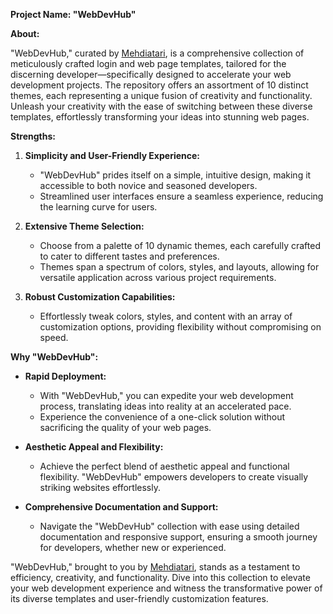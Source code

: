 **Project Name: "WebDevHub"**

**About:**

"WebDevHub," curated by [Mehdiatari](https://github.com/mehdiatari), is a comprehensive collection of meticulously crafted login and web page templates, tailored for the discerning developer—specifically designed to accelerate your web development projects. The repository offers an assortment of 10 distinct themes, each representing a unique fusion of creativity and functionality. Unleash your creativity with the ease of switching between these diverse templates, effortlessly transforming your ideas into stunning web pages.

**Strengths:**

1. **Simplicity and User-Friendly Experience:**
   - "WebDevHub" prides itself on a simple, intuitive design, making it accessible to both novice and seasoned developers.
   - Streamlined user interfaces ensure a seamless experience, reducing the learning curve for users.

2. **Extensive Theme Selection:**
   - Choose from a palette of 10 dynamic themes, each carefully crafted to cater to different tastes and preferences.
   - Themes span a spectrum of colors, styles, and layouts, allowing for versatile application across various project requirements.

3. **Robust Customization Capabilities:**
   - Effortlessly tweak colors, styles, and content with an array of customization options, providing flexibility without compromising on speed.

**Why "WebDevHub":**

- **Rapid Deployment:**
   - With "WebDevHub," you can expedite your web development process, translating ideas into reality at an accelerated pace.
   - Experience the convenience of a one-click solution without sacrificing the quality of your web pages.

- **Aesthetic Appeal and Flexibility:**
   - Achieve the perfect blend of aesthetic appeal and functional flexibility. "WebDevHub" empowers developers to create visually striking websites effortlessly.

- **Comprehensive Documentation and Support:**
   - Navigate the "WebDevHub" collection with ease using detailed documentation and responsive support, ensuring a smooth journey for developers, whether new or experienced.

"WebDevHub," brought to you by [Mehdiatari](https://github.com/mehdiatari), stands as a testament to efficiency, creativity, and functionality. Dive into this collection to elevate your web development experience and witness the transformative power of its diverse templates and user-friendly customization features.
